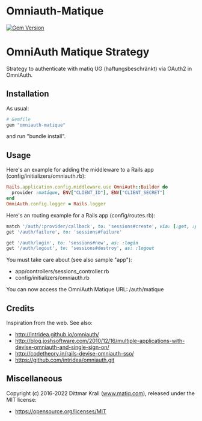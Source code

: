 # Omniauth-Matique

[![Gem Version](https://badge.fury.io/rb/omniauth-matique.svg)](https://badge.fury.io/rb/omniauth-matique)

# OmniAuth Matique Strategy

Strategy to authenticate with matiq UG (haftungsbeschränkt)
via OAuth2 in OmniAuth.

## Installation

As usual:
```ruby
# Gemfile
gem "omniauth-matique"
```
and run "bundle install".

## Usage

Here's an example for adding the middleware to a
Rails app (config/initializers/omniauth.rb):

```ruby
Rails.application.config.middleware.use OmniAuth::Builder do
  provider :matique, ENV["CLIENT_ID"], ENV["CLIENT_SECRET"]
end
OmniAuth.config.logger = Rails.logger
```

Here's an routing example for a Rails app (config/routes.rb):

```ruby
match '/auth/:provider/callback', to: 'sessions#create', via: [:get, :post]
get '/auth/failure', to: 'sessions#failure'

get '/auth/login', to: 'sessions#new', as: :login
get '/auth/logout', to: 'sessions#destroy', as: :logout
```

You must take care about (see also sample "app"):
- app/controllers/sessions_controller.rb
- config/initializers/omniauth.rb

You can now access the OmniAuth Matique URL: /auth/matique


## Credits

Inspiration from the web.
See also:

- http://intridea.github.io/omniauth/
- http://blog.joshsoftware.com/2010/12/16/multiple-applications-with-devise-omniauth-and-single-sign-on/
- http://codetheory.in/rails-devise-omniauth-sso/
- https://github.com/intridea/omniauth.git

## Miscellaneous

Copyright (c) 2016-2022 Dittmar Krall (www.matiq.com),
released under the MIT license:

* https://opensource.org/licenses/MIT
